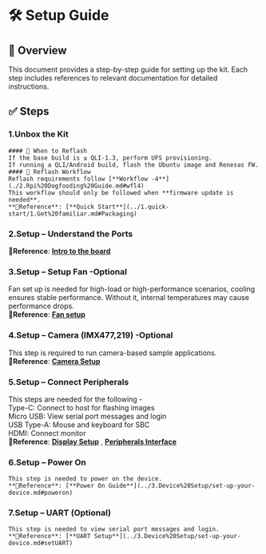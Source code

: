 
# 🛠️ Setup Guide

## 📘 Overview
This document provides a step-by-step guide for setting up the kit. Each step includes references to relevant documentation for detailed instructions.

## ✅ Steps

### 1.Unbox the Kit 
	#### 🔄 When to Reflash
	If the base build is ≤ QLI-1.3, perform UFS provisioning.
	If running a QLI/Android build, flash the Ubuntu image and Renesas FW.
	#### 🔁 Reflash Workflow
	Reflash requirements follow [**Workflow -4**](./2.Rpi%20Dogfooding%20Guide.md#wfl4)  
	This workflow should only be followed when **firmware update is needed**.  
    **📎Reference**: [**Quick Start**](../1.quick-start/1.Get%20familiar.md#Packaging)

### 2.Setup – Understand the Ports  
   **📎Reference**: [**Intro to the board**](../1.quick-start/1.Get%20familiar.md#intro)

### 3.Setup – Setup Fan -Optional 
   Fan set up is needed for high-load or high-performance scenarios, cooling ensures stable performance. Without it, internal temperatures may cause performance drops.  
   **📎Reference**: [**Fan setup**](../10.peripherals-and-interfaces/7.fan.md#install-the-fan)

### 4.Setup – Camera (IMX477,219) -Optional
   This step is required to run camera-based sample applications.  
   **📎Reference**: [**Camera Setup**](../10.peripherals-and-interfaces/3.csi.md#connect-the-camera-cable)

### 5.Setup – Connect Peripherals   
   This steps are needed for the following -  
   Type-C: Connect to host for flashing images  
   Micro USB: View serial port messages and login  
   USB Type-A: Mouse and keyboard for SBC  
   HDMI: Connect monitor   
   **📎Reference**: [**Display Setup**](../3.Device%20Setup/set-up-your-device.md#conHDMI) , [**Peripherals Interface**](../10.peripherals-and-interfaces/1.40-pin-ls-connector.md)

### 6.Setup – Power On 
	This step is needed to power on the device.  
    **📎Reference**: [**Power On Guide**](../3.Device%20Setup/set-up-your-device.md#poweron)  

### 7.Setup – UART (Optional)
	This step is needed to view serial port messages and login.  
    **📎Reference**: [**UART Setup**](../3.Device%20Setup/set-up-your-device.md#setUART)  

